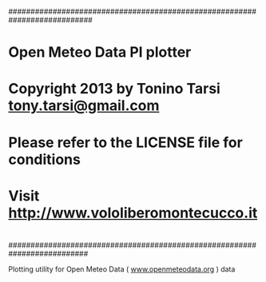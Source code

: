 ###########################################################################
# Open Meteo Data PI plotter
# Copyright 2013 by Tonino Tarsi <tony.tarsi@gmail.com>
#
# Please refer to the LICENSE file for conditions
# Visit http://www.vololiberomontecucco.it
#
##########################################################################


Plotting utility for Open Meteo Data ( www.openmeteodata.org ) data